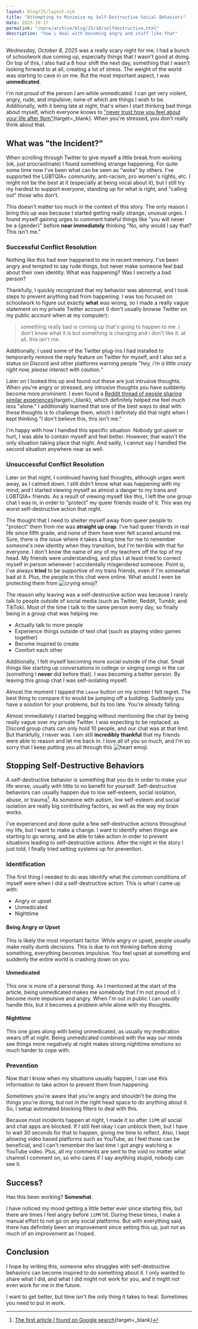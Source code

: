 ```yaml
---
layout: blog/25/layout.njk
title: "Attempting to Minimize my Self-Destructive Social Behaviors"
date: 2025-10-17
permalink: "/more/archive/blog/25/10/selfdestructive.html"
description: "how i deal with becoming angry and stuff like that"
---
```

*Wednesday, October 8, 2025* was a really scary night for me. I had a bunch of schoolwork due coming up, especially things that I wasn't good at doing. On top of this, I also had a 8 hour shift the next day, something that I wasn't looking forward to at all, creating a lot of stress. The weight of the world was starting to cave in on me. But the most important aspect, I was **unmedicated**.

I'm not proud of the person I am while unmedicated. I can get very violent, angry, rude, and impulsive; none of which are things I wish to be. Additionally, with it being late at night, that's when I start thinking bad things about myself, which everyone knows to ["never trust how you feel about your life after 9pm"](https://www.tumblr.com/surroundedbybooks/768957726023909376){target=_blank}. When you're stressed, you don't really think about that.

## What was "the Incident?"

When scrolling through Twitter to give myself a little break from working (ok, just procrastinate) I found something strange happening. For quite some time now I've been what can be seen as "woke" by others. I've supported the LGBTQIA+ community, anti-racism, pro women's rights, etc. I might not be the best at it (especially at being vocal about it), but I still try my hardest to support everyone, standing up for what is right, and "calling out" those who don't.

This doesn't matter too much in the context of this story. The only reason I bring this up was because I started getting really strange, unusual urges. I found myself gaining urges to comment hateful things like "you will never be a {gender}" before **near immediately** thinking "No, why would I say that? This isn't me."

### Successful Conflict Resolution

Nothing like this had ever happened to me in recent memory. I've been angry and tempted to say rude things, but never make someone feel bad about their own identity. What was happening? Was I secretly a bad person?

Thankfully, I quickly recognized that my behavior was abnormal, and I took steps to prevent anything bad from happening. I was too focused on schoolwork to figure out exactly **what** was wrong, so I made a really vague statement on my private Twitter account (I don't usually browse Twitter on my public account when at my computer):

> something really bad is coming up that's going to happen to me. i don't know what it is but something is changing and i don't like it. at all. this isn't me.

Additionally, I used some of the Twitter plug-ins I had installed to temporarily remove the reply feature on Twitter for myself, and I also set a status on Discord and other platforms warning people "*hey, i'm a little crazy right now, please interact with caution.*"

Later on I looked this up and found out these are just intrusive thoughts. When you're angry or stressed, any intrusive thoughts you have suddenly become more prominent. I even found a [Reddit thread of people sharing similar experiences](https://www.reddit.com/r/OCD/comments/16ujx5y/i_am_having_lots_of_homophobic_ocd_thoughts_and/){target=_blank}, which definitely helped me feel much less "alone." I additionally learned that one of the best ways to deal with these thoughts is to challenge them, which I definitely did that night when I kept thinking "I don't believe this, this isn't me."

I'm happy with how I handled this specific situation. Nobody got upset or hurt, I was able to contain myself and feel better. However, that wasn't the only situation taking place that night. And sadly, I cannot say I handled the second situation anywhere near as well.

### Unsuccessful Conflict Resolution

Later on that night, I continued having bad thoughts, although urges went away, as I calmed down. I still didn't know what was happening with my mind, and I started viewing myself as almost a danger to my trans and LGBTQIA+ friends. As a result of viewing myself like this, I left the one group chat I was in, in order to "protect" my queer friends inside of it. This was my worst self-destructive action that night.

The thought that I need to shelter myself away from queer people to "protect" them from me was **straight up crap**. I've had queer friends in real life since fifth grade, and none of them have ever felt scared around me. Sure, there is the issue where it takes a long time for me to remember someone's new identity when they transition, but I'm terrible with that for everyone. I don't know the name of any of my teachers off the top of my head. My friends were understanding, and plus I at least tried to correct myself in person whenever I accidentally misgendered someone. Point is, I've always **tried** to be supportive of my trans friends, even if I'm somewhat bad at it. Plus, the people in this chat were online. What would I even be protecting them from ![crying emoji](/media/emoji/crying.gif)?

The reason why leaving was a self-destructive action was because I rarely talk to people outside of social media (such as Twitter, Reddit, Tumblr, and TikTok). Most of the time I talk to the same person every day, so finally being in a group chat was helping me:

- Actually talk to more people
- Experience things outside of text chat (such as playing video games together)
- Become inspired to create
- Comfort each other

Additionally, I felt myself becoming more social outside of the chat. Small things like starting up conversations in college or singing songs in the car (something I **never** did before that). I was becoming a better person. By leaving this group chat I was self-isolating myself.

Almost the moment I tapped the `Leave` button on my screen I felt regret. The best thing to compare it to would be jumping off a building. Suddenly you have a solution for your problems, but its too late. You're already falling.

Almost immediately I started begging without mentioning the chat by being really vague over my private Twitter. I was expecting to be replaced, as Discord group chats can only hold 10 people, and our chat was at that limit. But thankfully, I never was. I am still **incredibly thankful** that my friends were able to reason and let me back in. I love all of you so much, and I'm so sorry that I keep putting you all through this ![heart emoji](/media/emoji/heart.gif).

## Stopping Self-Destructive Behaviors

A self-destructive behavior is something that you do in order to make your life worse, usually with little to no benefit for yourself. Self-destructive behaviors can usually happen due to low self-esteem, social isolation, abuse, or trauma[^1]. As someone with autism, low self-esteem and social isolation are really big contributing factors, as well as the way my brain works.

I've experienced and done quite a few self-destructive actions throughout my life, but I want to make a change. I want to identify when things are starting to go wrong, and be able to take action in order to prevent situations leading to self-destructive actions. After the night in the story I just told, I finally tried setting systems up for prevention.

### Identification

The first thing I needed to do was identify what the common conditions of myself were when I did a self-destructive action. This is what I came up with:

- Angry or upset
- Unmedicated
- Nighttime

#### Being Angry or Upset

This is likely the most important factor. While angry or upset, people usually make really dumb decisions. This is due to not thinking before doing something, everything becomes impulsive. You feel upset at something and suddenly the entire world is crashing down on you.

#### Unmedicated

This one is more of a personal thing. As I mentioned at the start of the article, being unmedicated makes me somebody that I'm not proud of. I become more impulsive and angry. When I'm out in public I can *usually* handle this, but it becomes a problem while alone with my thoughts.

#### Nighttime

This one goes along with being unmedicated, as usually my medication wears off at night. Being unmedicated combined with the way our minds see things more negatively at night makes strong nighttime emotions so much harder to cope with.

### Prevention

Now that I know when my situations usually happen, I can use this information to take action to prevent them from happening.

Sometimes you're aware that you're angry and shouldn't be doing the things you're doing, but not in the right head space to do anything about it. So, I setup automated blocking filters to deal with this.

Because most incidents happen at night, I made it so after `11PM` all social and chat apps are blocked. If I still feel okay I can unblock them, but I have to wait 30 seconds for that to happen, giving me time to reflect. Also, I kept allowing video based platforms such as YouTube, as I feel those can be beneficial, and I can't remember the last time I got angry watching a YouTube video. Plus, all my comments are sent to the void no matter what channel I comment on, so who cares if I say anything stupid, nobody can see it.

## Success?

Has this been working? **Somewhat**.

I have noticed my mood getting a little better ever since starting this, but there are times I feel angry before `11PM` hit. During these times, I make a manual effort to not go on any social platforms. But with everything said, there has definitely been an improvement since setting this up, just not as much of an improvement as I hoped.

## Conclusion

I hope by writing this, someone who struggles with self-destructive behaviors can become inspired to do something about it. I only wanted to share what I did, and what I did might not work for you, and it might not even work for me in the future.

I want to get better, but time isn't the only thing it takes to heal. Sometimes you need to put in work.

[^1]: [The first article I found on Google search](https://www.healthline.com/health/mental-health/self-destructive-behavior){target=_blank}